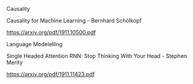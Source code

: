 Causality

Causality for Machine Learning - Bernhard Schölkopf

https://arxiv.org/pdf/1911.10500.pdf


Language Modelelling

Single Headed Attention RNN: Stop Thinking With Your Head - Stephen Merity

https://arxiv.org/pdf/1911.11423.pdf
